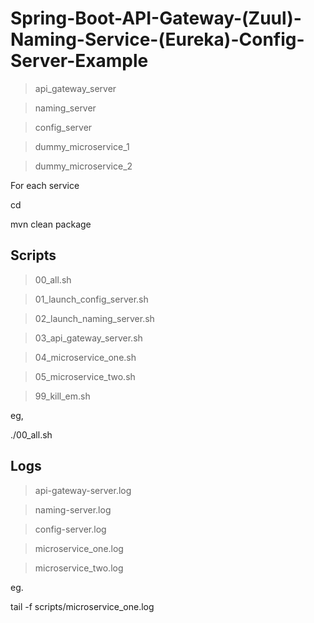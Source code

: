 # Spring-Boot-API-Gateway-(Zuul)-Naming-Service-(Eureka)-Config-Server-Example

>api_gateway_server

>naming_server

>config_server

>dummy_microservice_1

>dummy_microservice_2

For each service

cd <directory>
  
mvn clean package

## Scripts  

>00_all.sh

>01_launch_config_server.sh

>02_launch_naming_server.sh

>03_api_gateway_server.sh

>04_microservice_one.sh

>05_microservice_two.sh

>99_kill_em.sh

eg,

./00_all.sh

## Logs

>api-gateway-server.log

>naming-server.log

>config-server.log

>microservice_one.log

>microservice_two.log

eg.

tail -f scripts/microservice_one.log
